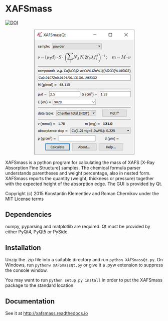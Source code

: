 XAFSmass
========

[![DOI](https://zenodo.org/badge/doi/10.5281/zenodo.1219124.svg)](http://dx.doi.org/10.5281/zenodo.1219124)

<p align="center">
  <img src="doc/_images/1powder_140.png" width=320 />
</p>

XAFSmass is a python program for calculating the mass of XAFS [X-Ray Absorption Fine Structure] samples.
The chemical formula parser understands parentheses and weight percentage, also in nested form.
XAFSmass reports the quantity (weight, thickness or pressure) together with the expected height
of the absorption edge. The GUI is provided by Qt.

Copyright (c) 2015 Konstantin Klementiev and Roman Chernikov under the MIT License terms

Dependencies
------------

numpy, pyparsing and matplotlib are required. Qt must be provided by either
PyQt4, PyQt5 or PySide.

Installation
------------

Unzip the .zip file into a suitable directory and run ``python XAFSmassQt.py``.
On Windows, run ``pythonw XAFSmassQt.py`` or give it a .pyw extension to
suppress the console window.

You may want to run ``python setup.py install`` in order to put the XAFSmass
package to the standard location.

Documentation
-------------

See it at http://xafsmass.readthedocs.io
